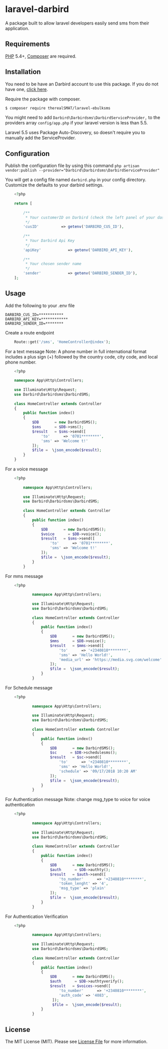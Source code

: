 # laravel-darbird

A package built to allow laravel developers easily send sms from their application. 
## Requirements
[PHP](https://php.net) 5.4+, [Composer](https://getcomposer.org) are required.

## Installation
You need to be have an Darbird account to use this package. If you do not have one, [click here](https://console.darbird.com).

Require the package with composer.
``` bash
$ composer require therealSMAT/laravel-ebulksms
```
You might need to add `Darbird\Darbirdsms\DarbirdServiceProvider,` to the providers array `config/app.php` if your laravel version is less than 5.5.

Laravel 5.5 uses Package Auto-Discovery, so doesn't require you to manually add the ServiceProvider.

## Configuration
Publish the configuration file by using this command
`php artisan vendor:publish --provider="Darbird\Darbirdsms\DarbirdServiceProvider"`

You will get a config file named `darbird.php` in your config directory. Customize the defaults to your darbird settings.
```php
    <?php 
    
    return [
    
        /**
         * Your customerID on Darbird (check the left panel of your dashboard)
         */
        'cusID'          => getenv('DARBIRD_CUS_ID'),
    
        /**
         * Your Darbird Api Key
         */
        'apiKey'            => getenv('DARBIRD_API_KEY'),
    
        /**
         * Your chosen sender name
         */
        'sender'            => getenv('DARBIRD_SENDER_ID'),
    ];
```


## Usage
Add the following to your .env file

```dotenv
DARBIRD_CUS_ID=***********
DARBIRD_API_KEY=************
DARBIRD_SENDER_ID=********
```
Create a route endpoint

```php
    Route::get('/sms', 'HomeController@index');
```
For a text message
Note: A phone number in full international format includes a plus sign (+) followed by the country code, city code, and local phone number. 
```php
    <?php
    
    namespace App\Http\Controllers;
    
    use Illuminate\Http\Request;
    use Darbird\Darbirdsms\DarbirdSMS;
    
    class HomeController extends Controller
    {
        public function index()
        {
            $DB       = new DarbirdSMS();
            $sms      = $DB->sms();
            $result   = $sms->send([
                'to'      => '0701********',
                'sms' => 'Welcome t!'
            ]);
            $file =  \json_encode($result);
        }
    }
```
For a voice message
```php
    <?php
        
        namespace App\Http\Controllers;
        
        use Illuminate\Http\Request;
        use Darbird\Darbirdsms\DarbirdSMS;
        
        class HomeController extends Controller
        {
            public function index()
            {
                $DB       = new DarbirdSMS();
                $voice      = $DB->voice();
                $result   = $sms->send([
                    'to'      => '0701********',
                    'sms' => 'Welcome t!'
                ]);
                $file =  \json_encode($result);
            }
        }
```
For mms message
```php
    <?php
            
            namespace App\Http\Controllers;
            
            use Illuminate\Http\Request;
            use Darbird\Darbirdsms\DarbirdSMS;
            
            class HomeController extends Controller
            {
                public function index()
                {
                    $DB       = new DarbirdSMS();
                    $mms      = $DB->voice();
                    $result   = $mms->send([
                        'to'      => '+2340810********',
                        'sms' => 'Hello World!',
                        'media_url' => 'https://media.svg.com/welcome'
                    ]);
                    $file =  \json_encode($result);
                }
            }
```
For Schedule message
```php
    <?php
            
            namespace App\Http\Controllers;
            
            use Illuminate\Http\Request;
            use Darbird\Darbirdsms\DarbirdSMS;
            
            class HomeController extends Controller
            {
                public function index()
                {
                    $DB       = new DarbirdSMS();
                    $sc      = $DB->schedulesms();
                    $result   = $sc->send([
                        'to'      => '+2340810********',
                        'sms' => 'Hello World!',
                        'schedule' => '09/17/2018 10:20 AM'
                    ]);
                    $file =  \json_encode($result);
                }
            }
```
For Authentication message 
Note: change msg_type to voice for voice authentication 
```php
    <?php
            
            namespace App\Http\Controllers;
            
            use Illuminate\Http\Request;
            use Darbird\Darbirdsms\DarbirdSMS;
            
            class HomeController extends Controller
            {
                public function index()
                {
                    $DB       = new DarbirdSMS();
                    $auth      = $DB->authty();
                    $result   = $auth->send([
                        'to_number'      => '+2340810********',
                        'token_lenght' => '4',
                        'msg_type' => 'plain'
                    ]);
                    $file =  \json_encode($result);
                }
            }
```
For Authentication Verification 

```php
    <?php
            
            namespace App\Http\Controllers;
            
            use Illuminate\Http\Request;
            use Darbird\Darbirdsms\DarbirdSMS;
            
            class HomeController extends Controller
            {
                public function index()
                {
                    $DB       = new DarbirdSMS();
                    $auth      = $DB->authtyverify();
                    $result   = $voices->send([
                        'to_number'      => '+2340810********',
                        'auth_code' => '4083',
                     ]);
                     $file =  \json_encode($result);
                }
            }
```
## License
The MIT License (MIT). Please see [License File](LICENSE.md) for more information.